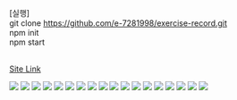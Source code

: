 [실행] <br/>
git clone https://github.com/e-7281998/exercise-record.git <br/>
npm init<br/>
npm start<br/><br/>

<a href="https://lw6rnu-3000.preview.csb.app">Site Link</a>

<img src="https://user-images.githubusercontent.com/78722497/212540866-76a1d28f-2484-4e74-b605-7f9b5590fa75.png"/>
<img src="https://user-images.githubusercontent.com/78722497/212540868-cc3be277-6910-4438-917a-95fe3aa55608.png"/>
<img src="https://user-images.githubusercontent.com/78722497/212540869-12efbe7f-27b9-4365-8061-8a1ae13052a7.png"/>
<img src="https://user-images.githubusercontent.com/78722497/212540870-cdc3dd4c-927c-48f2-a0b6-9cfc9fe37c4e.png"/>
<img src="https://user-images.githubusercontent.com/78722497/212540871-7bd5068f-ec53-407f-89b4-5cd9efb87397.png"/>
<img src="https://user-images.githubusercontent.com/78722497/212540875-b65111ce-e9ae-46f8-8282-5fae360f0cd4.png"/>
<img src="https://user-images.githubusercontent.com/78722497/212540877-30f1440d-2019-4ef1-83f4-b51b7d0f0c35.png"/>
<img src="https://user-images.githubusercontent.com/78722497/212540878-f7cbbbe1-cada-43f9-8f5b-1d222f6a3040.png"/>
<img src="https://user-images.githubusercontent.com/78722497/212540879-8cf2d437-8a00-4d96-acfa-dfd709e18131.png"/>
<img src="https://user-images.githubusercontent.com/78722497/212540881-00bde287-ee8a-4f2f-8414-d3e08e6fcedb.png"/>
<img src="https://user-images.githubusercontent.com/78722497/212540883-bb2a90ce-f97b-4088-99b1-25cb8ca8e227.png"/>
<img src="https://user-images.githubusercontent.com/78722497/212540889-5ddd5809-c838-408d-9353-1b79731e84bf.png"/>
<img src="https://user-images.githubusercontent.com/78722497/212540891-41f605ba-06be-4ce5-bfd2-79eb49d9d330.png"/>
<img src="https://user-images.githubusercontent.com/78722497/212540892-4cc132a5-7981-4dde-9983-8559e1af8ebf.png"/>
<img src="https://user-images.githubusercontent.com/78722497/212540895-a4bba915-0fa0-4220-adc9-7ef3c223280e.png"/>
<img src="https://user-images.githubusercontent.com/78722497/212540897-ec472356-f660-4a53-bd7d-7894880e7c6c.png"/>
<img src="https://user-images.githubusercontent.com/78722497/212540904-d38e85a0-6f82-4dc4-be0f-c703c2aa547c.png"/>
<img src="https://user-images.githubusercontent.com/78722497/212540907-87650ed5-8bfa-4300-8b5f-9bbb4869d581.png"/>
